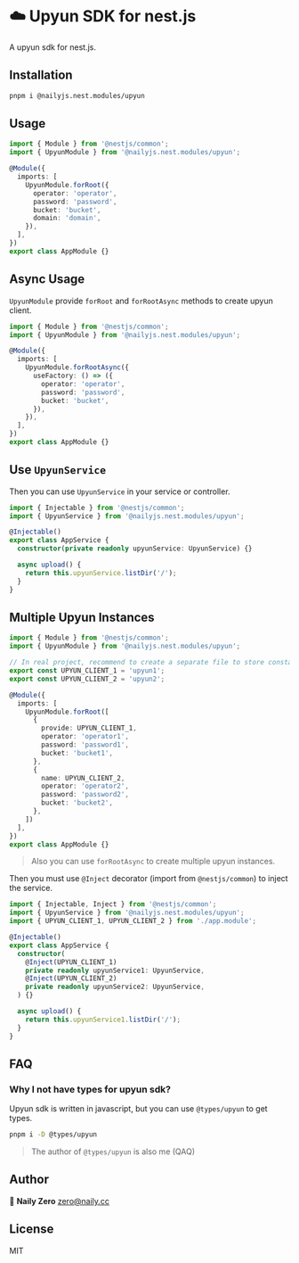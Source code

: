 # ☁️ Upyun SDK for nest.js

A upyun sdk for nest.js.

## Installation

```bash
pnpm i @nailyjs.nest.modules/upyun
```

## Usage

```typescript
import { Module } from '@nestjs/common';
import { UpyunModule } from '@nailyjs.nest.modules/upyun';

@Module({
  imports: [
    UpyunModule.forRoot({
      operator: 'operator',
      password: 'password',
      bucket: 'bucket',
      domain: 'domain',
    }),
  ],
})
export class AppModule {}
```

## Async Usage

`UpyunModule` provide `forRoot` and `forRootAsync` methods to create upyun client.

```typescript
import { Module } from '@nestjs/common';
import { UpyunModule } from '@nailyjs.nest.modules/upyun';

@Module({
  imports: [
    UpyunModule.forRootAsync({
      useFactory: () => ({
        operator: 'operator',
        password: 'password',
        bucket: 'bucket',
      }),
    }),
  ],
})
export class AppModule {}
```

## Use `UpyunService`

Then you can use `UpyunService` in your service or controller.

```typescript
import { Injectable } from '@nestjs/common';
import { UpyunService } from '@nailyjs.nest.modules/upyun';

@Injectable()
export class AppService {
  constructor(private readonly upyunService: UpyunService) {}

  async upload() {
    return this.upyunService.listDir('/');
  }
}
```

## Multiple Upyun Instances

```typescript
import { Module } from '@nestjs/common';
import { UpyunModule } from '@nailyjs.nest.modules/upyun';

// In real project, recommend to create a separate file to store constants.
export const UPYUN_CLIENT_1 = 'upyun1';
export const UPYUN_CLIENT_2 = 'upyun2';

@Module({
  imports: [
    UpyunModule.forRoot([
      {
        provide: UPYUN_CLIENT_1,
        operator: 'operator1',
        password: 'password1',
        bucket: 'bucket1',
      },
      {
        name: UPYUN_CLIENT_2,
        operator: 'operator2',
        password: 'password2',
        bucket: 'bucket2',
      },
    ])
  ],
})
export class AppModule {}
```

> Also you can use `forRootAsync` to create multiple upyun instances.

Then you must use `@Inject` decorator (import from `@nestjs/common`) to inject the service.

```typescript
import { Injectable, Inject } from '@nestjs/common';
import { UpyunService } from '@nailyjs.nest.modules/upyun';
import { UPYUN_CLIENT_1, UPYUN_CLIENT_2 } from './app.module';

@Injectable()
export class AppService {
  constructor(
    @Inject(UPYUN_CLIENT_1)
    private readonly upyunService1: UpyunService,
    @Inject(UPYUN_CLIENT_2)
    private readonly upyunService2: UpyunService,
  ) {}

  async upload() {
    return this.upyunService1.listDir('/');
  }
}
```

## FAQ

### Why I not have types for upyun sdk?

Upyun sdk is written in javascript, but you can use `@types/upyun` to get types.

```bash
pnpm i -D @types/upyun
```

> The author of `@types/upyun` is also me (QAQ)

## Author

👤 **Naily Zero** <zero@naily.cc>

## License

MIT
